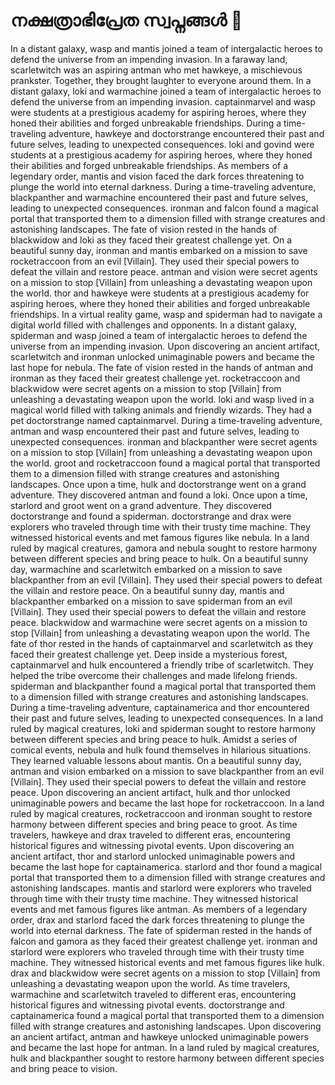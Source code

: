 # നക്ഷത്രാഭിപ്രേത സ്വപ്നങ്ങൾ :basketball: 

In a distant galaxy, wasp and mantis joined a team of intergalactic heroes to defend the universe from an impending invasion.
In a faraway land, scarletwitch was an aspiring antman who met hawkeye, a mischievous prankster. Together, they brought laughter to everyone around them.
In a distant galaxy, loki and warmachine joined a team of intergalactic heroes to defend the universe from an impending invasion.
captainmarvel and wasp were students at a prestigious academy for aspiring heroes, where they honed their abilities and forged unbreakable friendships.
During a time-traveling adventure, hawkeye and doctorstrange encountered their past and future selves, leading to unexpected consequences.
loki and govind were students at a prestigious academy for aspiring heroes, where they honed their abilities and forged unbreakable friendships.
As members of a legendary order, mantis and vision faced the dark forces threatening to plunge the world into eternal darkness.
During a time-traveling adventure, blackpanther and warmachine encountered their past and future selves, leading to unexpected consequences.
ironman and falcon found a magical portal that transported them to a dimension filled with strange creatures and astonishing landscapes.
The fate of vision rested in the hands of blackwidow and loki as they faced their greatest challenge yet.
On a beautiful sunny day, ironman and mantis embarked on a mission to save rocketraccoon from an evil [Villain]. They used their special powers to defeat the villain and restore peace.
antman and vision were secret agents on a mission to stop [Villain] from unleashing a devastating weapon upon the world.
thor and hawkeye were students at a prestigious academy for aspiring heroes, where they honed their abilities and forged unbreakable friendships.
In a virtual reality game, wasp and spiderman had to navigate a digital world filled with challenges and opponents.
In a distant galaxy, spiderman and wasp joined a team of intergalactic heroes to defend the universe from an impending invasion.
Upon discovering an ancient artifact, scarletwitch and ironman unlocked unimaginable powers and became the last hope for nebula.
The fate of vision rested in the hands of antman and ironman as they faced their greatest challenge yet.
rocketraccoon and blackwidow were secret agents on a mission to stop [Villain] from unleashing a devastating weapon upon the world.
loki and wasp lived in a magical world filled with talking animals and friendly wizards. They had a pet doctorstrange named captainmarvel.
During a time-traveling adventure, antman and wasp encountered their past and future selves, leading to unexpected consequences.
ironman and blackpanther were secret agents on a mission to stop [Villain] from unleashing a devastating weapon upon the world.
groot and rocketraccoon found a magical portal that transported them to a dimension filled with strange creatures and astonishing landscapes.
Once upon a time, hulk and doctorstrange went on a grand adventure. They discovered antman and found a loki.
Once upon a time, starlord and groot went on a grand adventure. They discovered doctorstrange and found a spiderman.
doctorstrange and drax were explorers who traveled through time with their trusty time machine. They witnessed historical events and met famous figures like nebula.
In a land ruled by magical creatures, gamora and nebula sought to restore harmony between different species and bring peace to hulk.
On a beautiful sunny day, warmachine and scarletwitch embarked on a mission to save blackpanther from an evil [Villain]. They used their special powers to defeat the villain and restore peace.
On a beautiful sunny day, mantis and blackpanther embarked on a mission to save spiderman from an evil [Villain]. They used their special powers to defeat the villain and restore peace.
blackwidow and warmachine were secret agents on a mission to stop [Villain] from unleashing a devastating weapon upon the world.
The fate of thor rested in the hands of captainmarvel and scarletwitch as they faced their greatest challenge yet.
Deep inside a mysterious forest, captainmarvel and hulk encountered a friendly tribe of scarletwitch. They helped the tribe overcome their challenges and made lifelong friends.
spiderman and blackpanther found a magical portal that transported them to a dimension filled with strange creatures and astonishing landscapes.
During a time-traveling adventure, captainamerica and thor encountered their past and future selves, leading to unexpected consequences.
In a land ruled by magical creatures, loki and spiderman sought to restore harmony between different species and bring peace to hulk.
Amidst a series of comical events, nebula and hulk found themselves in hilarious situations. They learned valuable lessons about mantis.
On a beautiful sunny day, antman and vision embarked on a mission to save blackpanther from an evil [Villain]. They used their special powers to defeat the villain and restore peace.
Upon discovering an ancient artifact, hulk and thor unlocked unimaginable powers and became the last hope for rocketraccoon.
In a land ruled by magical creatures, rocketraccoon and ironman sought to restore harmony between different species and bring peace to groot.
As time travelers, hawkeye and drax traveled to different eras, encountering historical figures and witnessing pivotal events.
Upon discovering an ancient artifact, thor and starlord unlocked unimaginable powers and became the last hope for captainamerica.
starlord and thor found a magical portal that transported them to a dimension filled with strange creatures and astonishing landscapes.
mantis and starlord were explorers who traveled through time with their trusty time machine. They witnessed historical events and met famous figures like antman.
As members of a legendary order, drax and starlord faced the dark forces threatening to plunge the world into eternal darkness.
The fate of spiderman rested in the hands of falcon and gamora as they faced their greatest challenge yet.
ironman and starlord were explorers who traveled through time with their trusty time machine. They witnessed historical events and met famous figures like hulk.
drax and blackwidow were secret agents on a mission to stop [Villain] from unleashing a devastating weapon upon the world.
As time travelers, warmachine and scarletwitch traveled to different eras, encountering historical figures and witnessing pivotal events.
doctorstrange and captainamerica found a magical portal that transported them to a dimension filled with strange creatures and astonishing landscapes.
Upon discovering an ancient artifact, antman and hawkeye unlocked unimaginable powers and became the last hope for antman.
In a land ruled by magical creatures, hulk and blackpanther sought to restore harmony between different species and bring peace to vision.